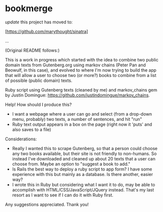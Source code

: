 # bookmerge

*update* this project has moved to:

[https://github.com/marythought/sinatra]

...

(Original README follows:)

This is a work in progress which started with the idea to combine two public domain texts from Gutenberg.org using markov chains (Peter Pan and Beowulf, in this case), and evolved to where I'm now trying to build the app that will allow a user to choose two (or more?) books to combine from a list of possible (public domain) texts.

Ruby script using Gutenberg texts (cleaned by me) and markov_chains gem by Justin Domingue: https://github.com/justindomingue/markov_chains.

Help! How should I produce this?
* I want a webpage where a user can go and select (from a drop-down menu, probably) two texts, a number of sentences, and hit "run"
* Ruby text output appears in a box on the page (right now it 'puts' and also saves to a file)

Considerations:
* Really I wanted this to scrape Gutenberg, so that a person could choose any two books available, but their site is not friendly to non-humans. So instead I've downloaded and cleaned up about 20 texts that a user can choose from. Maybe an option to "suggest a book to add."
* Is Rails the best way to deploy a ruby script to app form? I have some experience with this but mainly as a database. Is there another, easier way?
* I wrote this in Ruby but considering what I want it to do, may be able to accomplish with HTML/CSS/JavaScript/JQuery instead. That's my last resort as I want to see if I can do it with Ruby first.

Any suggestions appreciated. Thank you!
